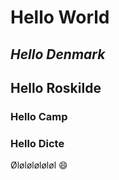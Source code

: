 # Hello World
## _Hello Denmark_
## Hello Roskilde
### **Hello Camp**
### **Hello Dicte**
Øløløløløløl
 :smile:
